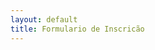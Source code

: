 ```yaml
---
layout: default 
title: Formulario de Inscricão
---
```


<script type="text/javascript" src="http://form.jotformeu.com/form/32484623492357"></script>
